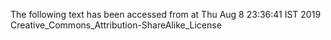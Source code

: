 The following text has been accessed from at Thu Aug 8 23:36:41 IST 2019
Creative_Commons_Attribution-ShareAlike_License
